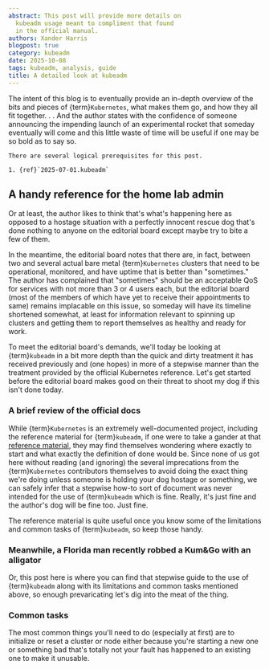 ```yaml
---
abstract: This post will provide more details on
  kubeadm usage meant to compliment that found
  in the official manual.
authors: Xander Harris
blogpost: true
category: kubeadm
date: 2025-10-08
tags: kubeadm, analysis, guide
title: A detailed look at kubeadm
---
```


The intent of this blog is to eventually provide an in-depth
overview of the bits and pieces of {term}`Kubernetes`, what makes them
go, and how they all fit together. . . And the author states
with the confidence of someone announcing the impending
launch of an experimental rocket that someday eventually will
come and this little waste of time will be useful if one may
be so bold as to say so.


```{note}
There are several logical prerequisites for this post.

1. {ref}`2025-07-01.kubeadm`
```

## A handy reference for the home lab admin

Or at least, the author likes to think that's what's happening here as opposed
to a hostage situation with a perfectly innocent rescue dog that's done nothing
to anyone on the editorial board except maybe try to bite a few of them.

In the meantime, the editorial board notes that there are,
in fact, between two and several actual bare metal {term}`Kubernetes`
clusters that need to be operational, monitored, and have
uptime that is better than "sometimes." The author has complained that
"sometimes" should be an acceptable QoS for services with not more than
3 or 4 users each, but the editorial board (most of the members of which have
yet to receive their appointments to same) remains implacable on this issue, so
someday will have its timeline shortened somewhat, at least for information
relevant to spinning up clusters and getting them to report themselves as
healthy and ready for work.

To meet the editorial board's demands, we'll today be looking at {term}`kubeadm`
in a bit more depth than the quick and dirty treatment it has received
previously and (one hopes) in more of a stepwise manner than the treatment
provided by the official Kubernetes reference. Let's get started before the
editorial board makes good on their threat to shoot my dog if this isn't done
today.

### A brief review of the official docs

While {term}`Kubernetes` is an extremely well-documented project, including
the reference material for {term}`kubeadm`, if one were to take a gander 
at that 
[reference material](https://kubernetes.io/docs/reference/setup-tools/kubeadm/),
they may find themselves wondering where exactly to start and what exactly
the definition of done would be. Since none of us got here without reading
(and ignoring) the several imprecations from the {term}`Kubernetes`
contributors themselves to avoid doing the exact thing we're doing unless
someone is holding your dog hostage or something, we can safely infer that
a stepwise how-to sort of document was never intended for the use of
{term}`kubeadm` which is fine. Really, it's just fine and the author's dog
will be fine too. Just fine.

The reference material is quite useful once you know some of the 
limitations and common tasks of {term}`kubeadm`, so keep those handy.

### Meanwhile, a Florida man recently robbed a Kum&Go with an alligator

Or, this post here is where you can find that stepwise guide to the use
of {term}`kubeadm` along with its limitations and common tasks mentioned above,
so enough prevaricating let's dig into the meat of the thing.

### Common tasks

The most common things you'll need to do (especially at first) are to initialize
or reset a cluster or node either because you're starting a new one or
something bad that's totally not your fault has happened to an existing one
to make it unusable.
